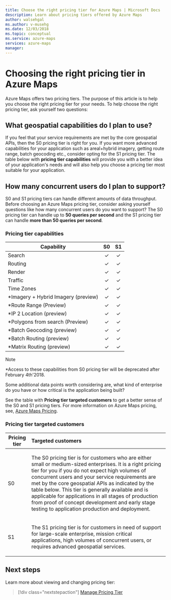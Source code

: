 ```yaml
---
title: Choose the right pricing tier for Azure Maps | Microsoft Docs
description: Learn about pricing tiers offered by Azure Maps 
author: walsehgal
ms.author: v-musehg
ms.date: 12/03/2018
ms.topic: conceptual
ms.service: azure-maps
services: azure-maps
manager: 
---
```


# Choosing the right pricing tier in Azure Maps

Azure Maps offers two pricing tiers. The purpose of this article is to help you choose the right pricing tier for your needs. To help choose the right pricing tier, ask yourself two questions:

## What geospatial capabilities do I plan to use?
If you feel that your service requirements are met by the core geospatial APIs, then the S0 pricing tier is right for you. If you want more advanced capabilities for your application such as areal+hybrid imagery, getting route range, batch geocoding etc., consider opting for the S1 pricing tier. The table below with **pricing tier capabilities** will provide you with a better idea of your application's needs and will also help you choose a pricing tier most suitable for your application.

## How many concurrent users do I plan to support? 
S0 and S1 pricing tiers can handle different amounts of data throughput. Before choosing an Azure Maps pricing tier, consider asking yourself questions like how many concurrent users do you want to support? The S0 pricing tier can handle up to **50 queries per second** and the S1 pricing tier can handle **more than 50 queries per second**.

### Pricing tier capabilities

| Capability                              |        S0           |  S1      |
|-----------------------------------------|:-------------------:|:--------:|
| Search                                  |        ✓           |     ✓    |
| Routing                                 |        ✓           |     ✓    |
| Render                                  |        ✓           |     ✓    |
| Traffic                                 |        ✓           |     ✓    |
| Time Zones                              |        ✓           |     ✓    |
| *Imagery + Hybrid Imagery (preview)     |        ✓           |     ✓    |
| *Route Range (Preview)                  |        ✓           |     ✓    |
| *IP 2 Location (preview)                |        ✓           |     ✓    |
| *Polygons from search (Preview)         |        ✓           |     ✓    |
| *Batch Geocoding (preview)              |        ✓           |     ✓    |
| *Batch Routing (preview)                |        ✓           |     ✓    |
| *Matrix Routing (preview)               |        ✓           |     ✓    |

> [!Note]
> *Access to these capabilities from S0 pricing tier will be deprecated after February 4th'2018.

Some additional data points worth considering are, what kind of enterprise do you have or how critical is the application being built?

See the table with **Pricing tier targeted customers** to get a better sense of the S0 and S1 pricing tiers. For more information on Azure Maps pricing, see, [Azure Maps Pricing](https://azure.microsoft.com/pricing/details/azure-maps/). 

### Pricing tier targeted customers

| Pricing tier  |        Targeted customers                                                                |
|---------------|:-----------------------------------------------------------------------------------------|
| S0            |    <p>The S0 pricing tier is for customers who are either small or medium-sized enterprises. It is a right pricing tier for you if you do not expect high volumes of concurrent users and your service requirements are met by the core geospatial APIs as indicated by the table below. This tier is generally available and is applicable for applications in all stages of production from proof of concept development and early stage testing to application production and deployment.<p>|
| S1            |    <p>The S1 pricing tier is for customers in need of support for large-scale enterprise, mission critical applications, high volumes of concurrent users, or requires advanced geospatial services.</p>|


## Next steps

Learn more about viewing and changing pricing tier:

> [!div class="nextstepaction"]
> [Manage Pricing Tier](how-to-manage-pricing-tier.md)